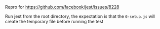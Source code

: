 Repro for https://github.com/facebook/jest/issues/8228

Run jest from the root directory, the expectation is that the `0-setup.js` will create the temporary file before running the test
